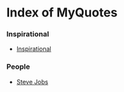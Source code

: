 
# Index of MyQuotes


### Inspirational

- [Inspirational](./inspirational)
                        

### People

- [Steve Jobs](./stevejobs)
                        

